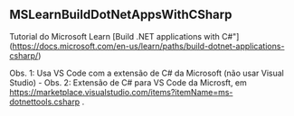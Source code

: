 ## MSLearnBuildDotNetAppsWithCSharp
Tutorial do Microsoft Learn [Build .NET applications with C#"] (https://docs.microsoft.com/en-us/learn/paths/build-dotnet-applications-csharp/)

Obs. 1: Usa VS Code com a extensão de C# da Microsoft (não usar Visual Studio) - Obs. 2: Extensão de C# para VS Code da Microsft, em https://marketplace.visualstudio.com/items?itemName=ms-dotnettools.csharp .
